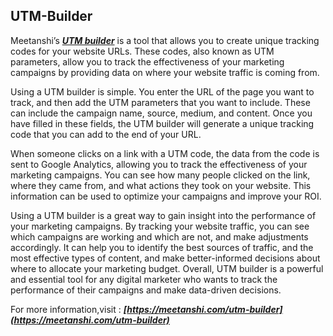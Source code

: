 ## UTM-Builder

Meetanshi’s ***[UTM builder](https://meetanshi.com/utm-builder)*** is a tool that allows you to create unique tracking codes for your website URLs. These codes, also known as UTM parameters, allow you to track the effectiveness of your marketing campaigns by providing data on where your website traffic is coming from.

Using a UTM builder is simple. You enter the URL of the page you want to track, and then add the UTM parameters that you want to include. These can include the campaign name, source, medium, and content. Once you have filled in these fields, the UTM builder will generate a unique tracking code that you can add to the end of your URL.

When someone clicks on a link with a UTM code, the data from the code is sent to Google Analytics, allowing you to track the effectiveness of your marketing campaigns. You can see how many people clicked on the link, where they came from, and what actions they took on your website. This information can be used to optimize your campaigns and improve your ROI.

Using a UTM builder is a great way to gain insight into the performance of your marketing campaigns. By tracking your website traffic, you can see which campaigns are working and which are not, and make adjustments accordingly. It can help you to identify the best sources of traffic, and the most effective types of content, and make better-informed decisions about where to allocate your marketing budget. Overall, UTM builder is a powerful and essential tool for any digital marketer who wants to track the performance of their campaigns and make data-driven decisions.

For more information,visit : ***[https://meetanshi.com/utm-builder](https://meetanshi.com/utm-builder)***

